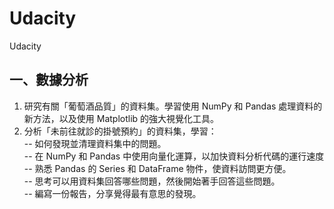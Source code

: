 # Udacity
Udacity

## **一、數據分析**
1. 研究有關「葡萄酒品質」的資料集。學習使用 NumPy 和 Pandas 處理資料的新方法，以及使用 Matplotlib 的強大視覺化工具。
2. 分析「未前往就診的掛號預約」的資料集，學習：  
  --  如何發現並清理資料集中的問題。  
  --  在 NumPy 和 Pandas 中使用向量化運算，以加快資料分析代碼的運行速度  
  --  熟悉 Pandas 的 Series 和 DataFrame 物件，使資料訪問更方便。  
  --  思考可以用資料集回答哪些問題，然後開始著手回答這些問題。  
  --  編寫一份報告，分享覺得最有意思的發現。  
